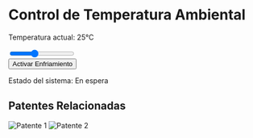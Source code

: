 <!DOCTYPE html>
<html lang="es">
<head>
    <meta charset="UTF-8">
    <title>Control de Temperatura Ambiental</title>
    <link rel="stylesheet" href="styles.css">
    <script src="https://code.jquery.com/jquery-3.6.0.min.js"></script>
</head>
<body>
    <div class="container">
        <h1>Control de Temperatura Ambiental</h1>
        <p>Temperatura actual: <span id="temperature">25</span>°C</p>
        <div class="slider-container">
            <input type="range" id="tempSlider" min="16" max="40" value="25">
        </div>
        <button id="coolBtn">Activar Enfriamiento</button>
        <div class="status">
            <p>Estado del sistema: <span id="status">En espera</span></p>
        </div>
        <div class="patents">
            <h2>Patentes Relacionadas</h2>
            <img src="patente1.jpg" alt="Patente 1">
            <img src="patente2.jpg" alt="Patente 2">
        </div>
    </div>
    <script src="script.js"></script>
</body>
</html>
